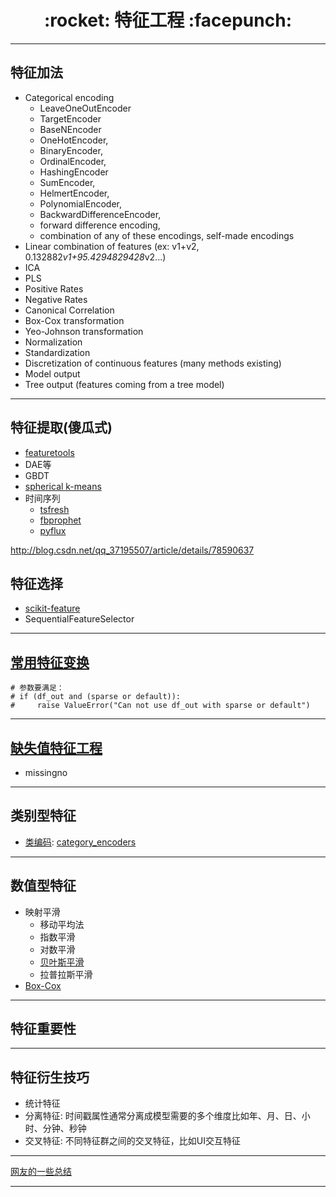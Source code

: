 <h1 align = "center">:rocket: 特征工程 :facepunch:</h1>

---
## 特征加法
- Categorical encoding 
    - LeaveOneOutEncoder
    - TargetEncoder
    - BaseNEncoder
    - OneHotEncoder, 
    - BinaryEncoder,
    - OrdinalEncoder, 
    - HashingEncoder
    - SumEncoder, 
    - HelmertEncoder,
    - PolynomialEncoder, 
    - BackwardDifferenceEncoder, 
    - forward difference encoding, 
    - combination of any of these encodings, self-made encodings
- Linear combination of features (ex: v1+v2, 0.132882*v1+95.4294829428*v2...)
- ICA
- PLS
- Positive Rates
- Negative Rates
- Canonical Correlation
- Box-Cox transformation
- Yeo-Johnson transformation
- Normalization
- Standardization
- Discretization of continuous features (many methods existing)
- Model output
- Tree output (features coming from a tree model)

---
## 特征提取(傻瓜式)
- [featuretools][3]
- DAE等
- GBDT
- [spherical k-means][5]
- 时间序列
    - [tsfresh][6]
    - [fbprophet][7]
    - [pyflux][8]
    
http://blog.csdn.net/qq_37195507/article/details/78590637

## 特征选择
- [scikit-feature][4]
- SequentialFeatureSelector
---
## [常用特征变换][0]

```
# 参数要满足：
# if (df_out and (sparse or default)):
#     raise ValueError("Can not use df_out with sparse or default")
```
---
## [缺失值特征工程][9]
- missingno
---
## 类别型特征
- [类编码][1]: [category_encoders][2]
---
## 数值型特征
- 映射平滑
  - 移动平均法
  - 指数平滑
  - 对数平滑
  - [贝叶斯平滑][20]
  - 拉普拉斯平滑
- [Box-Cox][21]
---
## 特征重要性
---
## 特征衍生技巧
- 统计特征
- 分离特征: 时间戳属性通常分离成模型需要的多个维度比如年、月、日、小时、分钟、秒钟
- 交叉特征: 不同特征群之间的交叉特征，比如UI交互特征


---
[网友的一些总结][10]















---
[0]: http://nbviewer.jupyter.org/github/Jie-Yuan/2_DataMining/blob/master/3_FeatureEngineering/sklearn_pandas.ipynb
[1]: http://contrib.scikit-learn.org/categorical-encoding/backward_difference.html
[2]: https://github.com/scikit-learn-contrib/categorical-encoding
[3]: https://github.com/Featuretools/featuretools
[4]: https://github.com/jundongl/scikit-feature
[5]: https://github.com/justinsalamon/skm
[6]: https://github.com/blue-yonder/tsfresh
[7]: https://github.com/facebook/prophet
[8]: http://pyflux.readthedocs.io/en/latest/arima.html
[9]: https://github.com/Jie-Yuan/DataMining/tree/master/3_FeatureEngineering/missingno
[10]: http://www.cnblogs.com/weibao/p/6252280.html

[20]: https://github.com/Jie-Yuan/2_DataMining/blob/master/3_FeatureEngineering/SmoothMapping/BayesianSmoothing.py
[21]: http://nbviewer.jupyter.org/github/Jie-Yuan/2_DataMining/blob/master/3_FeatureEngineering/Box-Cox/Box-Cox.ipynb
